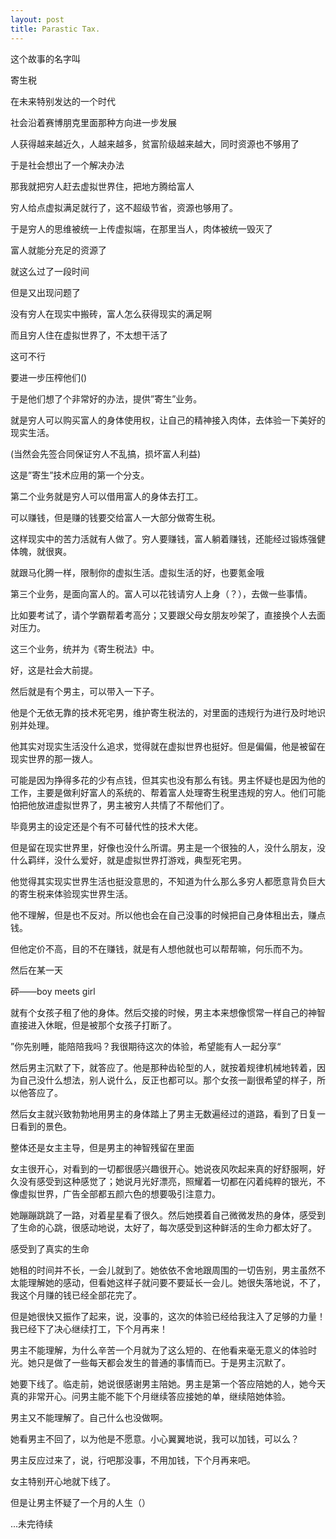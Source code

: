 ```yaml
---
layout: post
title: Parastic Tax.
---
```


这个故事的名字叫

寄生税

在未来特别发达的一个时代

社会沿着赛博朋克里面那种方向进一步发展

人获得越来越近久，人越来越多，贫富阶级越来越大，同时资源也不够用了

于是社会想出了一个解决办法

那我就把穷人赶去虚拟世界住，把地方腾给富人

穷人给点虚拟满足就行了，这不超级节省，资源也够用了。

于是穷人的思维被统一上传虚拟端，在那里当人，肉体被统一毁灭了

富人就能分充足的资源了

就这么过了一段时间

但是又出现问题了

没有穷人在现实中搬砖，富人怎么获得现实的满足啊

而且穷人住在虚拟世界了，不太想干活了

这可不行

要进一步压榨他们()

于是他们想了个非常好的办法，提供”寄生”业务。

就是穷人可以购买富人的身体使用权，让自己的精神接入肉体，去体验一下美好的现实生活。

(当然会先签合同保证穷人不乱搞，损坏富人利益)

这是”寄生”技术应用的第一个分支。

第二个业务就是穷人可以借用富人的身体去打工。

可以赚钱，但是赚的钱要交给富人一大部分做寄生税。

这样现实中的苦力活就有人做了。穷人要赚钱，富人躺着赚钱，还能经过锻炼强健体魄，就很爽。

就跟马化腾一样，限制你的虚拟生活。虚拟生活的好，也要氪金哦

第三个业务，是面向富人的。富人可以花钱请穷人上身（？），去做一些事情。

比如要考试了，请个学霸帮着考高分；又要跟父母女朋友吵架了，直接换个人去面对压力。

这三个业务，统并为《寄生税法》中。

好，这是社会大前提。

然后就是有个男主，可以带入一下子。

他是个无依无靠的技术死宅男，维护寄生税法的，对里面的违规行为进行及时地识别并处理。

他其实对现实生活没什么追求，觉得就在虚拟世界也挺好。但是偏偏，他是被留在现实世界的那一拨人。

可能是因为挣得多花的少有点钱，但其实也没有那么有钱。男主怀疑也是因为他的工作，主要是做利好富人的系统的、帮着富人处理寄生税里违规的穷人。他们可能怕把他放进虚拟世界了，男主被穷人共情了不帮他们了。

毕竟男主的设定还是个有不可替代性的技术大佬。

但是留在现实世界里，好像也没什么所谓。男主是一个很独的人，没什么朋友，没什么羁绊，没什么爱好，就是虚拟世界打游戏，典型死宅男。

他觉得其实现实世界生活也挺没意思的，不知道为什么那么多穷人都愿意背负巨大的寄生税来体验现实世界生活。

他不理解，但是也不反对。所以他也会在自己没事的时候把自己身体租出去，赚点钱。

但他定价不高，目的不在赚钱，就是有人想他就也可以帮帮嘛，何乐而不为。

然后在某一天

砰——boy meets girl

就有个女孩子租了他的身体。然后交接的时候，男主本来想像惯常一样自己的神智直接进入休眠，但是被那个女孩子打断了。

”你先别睡，能陪陪我吗？我很期待这次的体验，希望能有人一起分享“

然后男主沉默了下，就答应了。他是那种齿轮型的人，就按着规律机械地转着，因为自己没什么想法，别人说什么，反正也都可以。那个女孩一副很希望的样子，所以他答应了。

然后女主就兴致勃勃地用男主的身体踏上了男主无数遍经过的道路，看到了日复一日看到的景色。

整体还是女主主导，但是男主的神智残留在里面

女主很开心，对看到的一切都很感兴趣很开心。她说夜风吹起来真的好舒服啊，好久没有感受到这种感觉了；她说月光好漂亮，照耀着一切都在闪着纯粹的银光，不像虚拟世界，广告全部都五颜六色的想要吸引注意力。

她蹦蹦跳跳了一路，对着星星看了很久。然后她摸着自己微微发热的身体，感受到了生命的心跳，很感动地说，太好了，每次感受到这种鲜活的生命力都太好了。

感受到了真实的生命

她租的时间并不长，一会儿就到了。她依依不舍地跟周围的一切告别，男主虽然不太能理解她的感动，但看她这样子就问要不要延长一会儿。她很失落地说，不了，我这个月赚的钱已经全部花完了。

但是她很快又振作了起来，说，没事的，这次的体验已经给我注入了足够的力量！我已经下了决心继续打工，下个月再来！

男主不能理解，为什么辛苦一个月就为了这么短的、在他看来毫无意义的体验时光。她只是做了一些每天都会发生的普通的事情而已。于是男主沉默了。

她要下线了。临走前，她说很感谢男主陪她。男主是第一个答应陪她的人，她今天真的非常开心。问男主能不能下个月继续答应接她的单，继续陪她体验。

男主又不能理解了。自己什么也没做啊。

她看男主不回了，以为他是不愿意。小心翼翼地说，我可以加钱，可以么？

男主反应过来了，说，行吧那没事，不用加钱，下个月再来吧。

女主特别开心地就下线了。

但是让男主怀疑了一个月的人生（）

 ...未完待续
